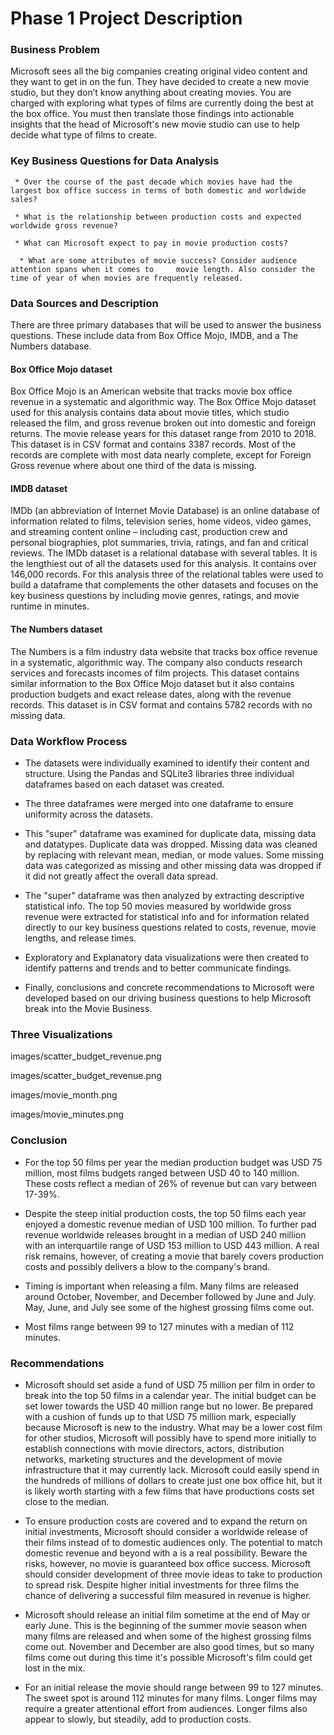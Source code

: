 # Phase 1 Project Description


### Business Problem

Microsoft sees all the big companies creating original video content and they want to get in on the fun. They have decided to create a new movie studio, but they don’t know anything about creating movies. You are charged with exploring what types of films are currently doing the best at the box office. You must then translate those findings into actionable insights that the head of Microsoft's new movie studio can use to help decide what type of films to create.


### Key Business Questions for Data Analysis

     * Over the course of the past decade which movies have had the largest box office success in terms of both domestic and worldwide sales?

     * What is the relationship between production costs and expected worldwide gross revenue?

     * What can Microsoft expect to pay in movie production costs?

      * What are some attributes of movie success? Consider audience attention spans when it comes to     movie length. Also consider the time of year of when movies are frequently released.


### Data Sources and Description

There are three primary databases that will be used to answer the business questions. These include data from Box Office Mojo, IMDB, and a The Numbers database.

#### Box Office Mojo dataset 

Box Office Mojo is an American website that tracks movie box office revenue in a systematic and algorithmic way. The Box Office Mojo dataset used for this analysis contains data about movie titles, which studio released the film, and gross revenue broken out into domestic and foreign returns.  The movie release years for this dataset range from 2010 to 2018. This dataset is in CSV format and contains 3387 records. Most of the records are complete with most data nearly complete, except for Foreign Gross revenue where about one third of the data is missing.  

#### IMDB dataset

IMDb (an abbreviation of Internet Movie Database) is an online database of information related to films, television series, home videos, video games, and streaming content online – including cast, production crew and personal biographies, plot summaries, trivia, ratings, and fan and critical reviews. The IMDb dataset is a relational database with several tables. It is the lengthiest out of all the datasets used for this analysis. It contains over 146,000 records. For this analysis three of the relational tables were used to build a dataframe that complements the other datasets and focuses on the key business questions by including movie genres, ratings, and movie runtime in minutes.  

#### The Numbers dataset

The Numbers is a film industry data website that tracks box office revenue in a systematic, algorithmic way. The company also conducts research services and forecasts incomes of film projects. This dataset contains similar information to the Box Office Mojo dataset but it also contains production budgets and exact release dates, along with the revenue records. This dataset is in CSV format and contains 5782 records with no missing data. 

### Data Workflow Process

* The datasets were individually examined to identify their content and structure. Using the Pandas and SQLite3 libraries three individual dataframes based on each dataset was created. 


* The three dataframes were merged into one dataframe to ensure uniformity across the datasets. 


* This "super" dataframe was examined for duplicate data, missing data and datatypes. Duplicate data was dropped. Missing data was cleaned by replacing with relevant mean, median, or mode values. Some missing data was categorized as missing and other missing data was dropped if it did not greatly affect the overall data spread.  


* The "super" dataframe was then analyzed by extracting descriptive statistical info. The top 50 movies measured by worldwide gross revenue were extracted for statistical info and for information related directly to our key business questions related to costs, revenue, movie lengths, and release times. 


* Exploratory and Explanatory data visualizations were then created to identify patterns and trends and to better communicate findings. 


* Finally, conclusions and concrete recommendations to Microsoft were developed based on our driving business questions to help Microsoft break into the Movie Business. 


### Three Visualizations

images/scatter_budget_revenue.png

images/scatter_budget_revenue.png

images/movie_month.png

images/movie_minutes.png

### Conclusion

* For the top 50 films per year the median production budget was USD 75 million, most films budgets ranged between USD 40 to 140 million. These costs reflect a median of 26% of revenue but can vary between 17-39%. 


* Despite the steep initial production costs, the top 50 films each year enjoyed a domestic revenue median of USD 100 million. To further pad revenue worldwide releases brought in a median of USD 240 million with an interquartile range of USD 153 million to USD 443 million. A real risk remains, however, of creating a movie that barely covers production costs and possibly delivers a blow to the company's brand. 


* Timing is important when releasing a film. Many films are released around October, November, and December followed by June and July. May, June, and July see some of the highest grossing films come out. 


* Most films range between 99 to 127 minutes with a median of 112 minutes.

### Recommendations


* Microsoft should set aside a fund of USD 75 million per film in order to break into the top 50 films in a calendar year. The initial budget can be set lower towards the USD 40 million range but no lower. Be prepared with a cushion of funds up to that USD 75 million mark, especially because Microsoft is new to the industry. What may be a lower cost film for other studios, Microsoft will possibly have to spend more initially to establish connections with movie directors, actors, distribution networks, marketing structures and the development of movie infrastructure that it may currently lack. Microsoft could easily spend in the hundreds of millions of dollars to create just one box office hit, but it is likely worth starting with a few films that have productions costs set close to the median.


* To ensure production costs are covered and to expand the return on initial investments, Microsoft should consider a worldwide release of their films instead of to domestic audiences only. The potential to match domestic revenue and beyond with a is a real possibility. Beware the risks, however, no movie is guaranteed box office success. Microsoft should consider development of three movie ideas to take to production to spread risk. Despite higher initial investments for three films the chance of delivering a successful film measured in revenue is higher. 


* Microsoft should release an initial film sometime at the end of May or early June. This is the beginning of the summer movie season when many films are released and when some of the highest grossing films come out. November and December are also good times, but so many films come out during this time it's possible Microsoft's film could get lost in the mix. 


* For an initial release the movie should range between 99 to 127 minutes. The sweet spot is around 112 minutes for many films. Longer films may require a greater attentional effort from audiences. Longer films also appear to slowly, but steadily, add to production costs. 


       
